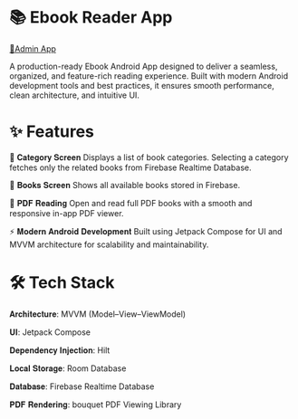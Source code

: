 # **📚 Ebook Reader App**  
[🔗Admin App](https://github.com/SubhajeetBiswas-2021/EbookAdminApp)

A production-ready Ebook Android App designed to deliver a seamless, organized, and feature-rich reading experience. Built with modern Android development tools and best practices, it ensures smooth performance, clean architecture, and intuitive UI.

# **✨ Features**

📂 𝐂𝐚𝐭𝐞𝐠𝐨𝐫𝐲 𝐒𝐜𝐫𝐞𝐞𝐧
Displays a list of book categories. Selecting a category fetches only the related books from Firebase Realtime Database.

📖 𝐁𝐨𝐨𝐤𝐬 𝐒𝐜𝐫𝐞𝐞𝐧
Shows all available books stored in Firebase.

📘 𝐏𝐃𝐅 𝐑𝐞𝐚𝐝𝐢𝐧𝐠
Open and read full PDF books with a smooth and responsive in-app PDF viewer.

⚡ 𝐌𝐨𝐝𝐞𝐫𝐧 𝐀𝐧𝐝𝐫𝐨𝐢𝐝 𝐃𝐞𝐯𝐞𝐥𝐨𝐩𝐦𝐞𝐧𝐭
Built using Jetpack Compose for UI and MVVM architecture for scalability and maintainability.

# **🛠 Tech Stack**

𝐀𝐫𝐜𝐡𝐢𝐭𝐞𝐜𝐭𝐮𝐫𝐞: MVVM (Model–View–ViewModel)

𝐔𝐈: Jetpack Compose

𝐃𝐞𝐩𝐞𝐧𝐝𝐞𝐧𝐜𝐲 𝐈𝐧𝐣𝐞𝐜𝐭𝐢𝐨𝐧: Hilt

𝐋𝐨𝐜𝐚𝐥 𝐒𝐭𝐨𝐫𝐚𝐠𝐞: Room Database

𝐃𝐚𝐭𝐚𝐛𝐚𝐬𝐞: Firebase Realtime Database

𝐏𝐃𝐅 𝐑𝐞𝐧𝐝𝐞𝐫𝐢𝐧𝐠: bouquet PDF Viewing Library
